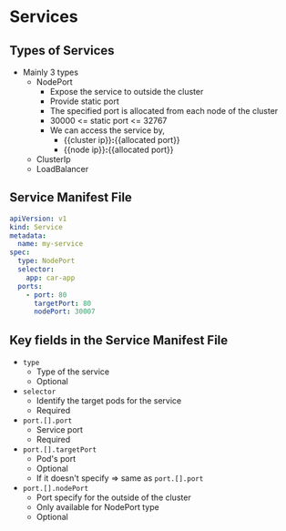 # Services

## Types of Services

* Mainly 3 types
    * NodePort
        * Expose the service to outside the cluster
        * Provide static port
        * The specified port is allocated from each node of the cluster
        * 30000 <= static port <= 32767
        * We can access the service by,
            * {{cluster ip}}**:**{{allocated port}}
            * {{node ip}}**:**{{allocated port}}
    * ClusterIp
    * LoadBalancer

## Service Manifest File

```yaml
apiVersion: v1
kind: Service
metadata:
  name: my-service
spec:
  type: NodePort
  selector:
    app: car-app
  ports:
    - port: 80
      targetPort: 80
      nodePort: 30007
```

## Key fields in the Service Manifest File

* `type`
    * Type of the service
    * Optional
* `selector`
    * Identify the target pods for the service
    * Required
* `port.[].port`
    * Service port
    * Required
* `port.[].targetPort`
    * Pod's port
    * Optional
    * If it doesn't specify => same as `port.[].port`
* `port.[].nodePort`
    * Port specify for the outside of the cluster
    * Only available for NodePort type
    * Optional